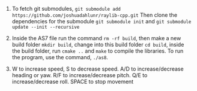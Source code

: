 1. To fetch git submodules, `git submodule add https://github.com/joshuadahlunr/raylib-cpp.git` Then clone the dependencies for the submodule `git submodule init` and `git submodule update --init --recursive`

2. Inside the AS7 file run the command `rm -rf build`, then make a new build folder `mkdir build`, change into this build folder `cd build`, inside the build folder, run `cmake ..` and `make` to compile the libraries. To run the program, use the command, `./as8`. 

3. W to increase speed, S to decrease speed. A/D to increase/decrease heading or yaw. R/F to increase/decrease pitch. Q/E to increase/decrease roll. SPACE to stop movement
